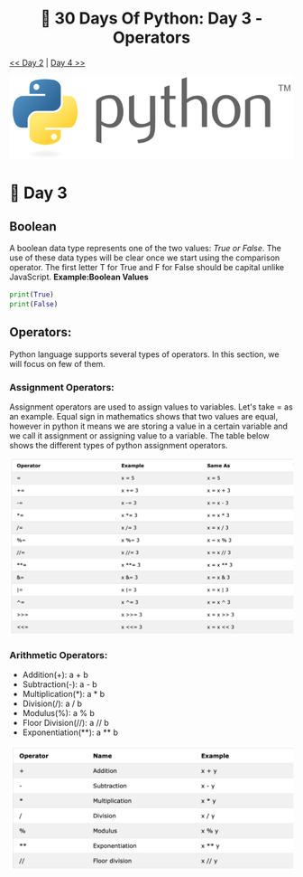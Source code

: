 <h1 align="center">🐍 30 Days Of Python: Day 3 - Operators</h1>

[<< Day 2](https://github.com/cjgamos/30-Days-of-Python/tree/main/Day-02-Variables-builtin-functions) | [Day 4 >>](https://github.com/cjgamos/30-Days-of-Python/tree/main/Day-03-Operators)

<p align="center">
    <img src="https://github.com/cjgamos/30-Days-of-Python/blob/main/img/729px-Python_logo_and_wordmark.svg.png">
</p>

# 📘 Day 3
## Boolean
A boolean data type represents one of the two values: *True or False*.  The use of these data types will be clear once we start using the comparison operator. The first letter T for True and F for False should be capital unlike JavaScript. **Example:Boolean Values**
```python
print(True)
print(False)
```
## Operators:
Python language supports several types of operators. In this section, we will focus on few of them.

### Assignment Operators:
Assignment operators are used to assign values to variables. Let's take = as an example. Equal sign in mathematics shows that two values are equal, however in python it means we are storing a value in a certain variable and we call it assignment or assigning value to a variable. The table below shows the different types of python assignment operators. 


<img src=https://github.com/cjgamos/30-Days-of-Python/blob/main/img/assignment_operators.png>


### Arithmetic Operators:
* Addition(+): a + b
* Subtraction(-): a - b
* Multiplication(*): a * b
* Division(/): a / b
* Modulus(%): a % b
* Floor Division(//): a // b
* Exponentiation(**): a ** b

<img src=https://github.com/cjgamos/30-Days-of-Python/blob/main/img/arithmetic_operators.png>